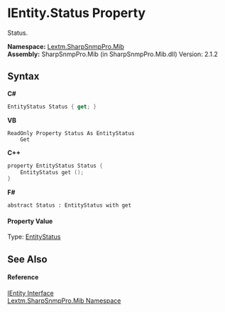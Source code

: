 # IEntity.Status Property 
 

Status.

**Namespace:**&nbsp;<a href="N_Lextm_SharpSnmpPro_Mib">Lextm.SharpSnmpPro.Mib</a><br />**Assembly:**&nbsp;SharpSnmpPro.Mib (in SharpSnmpPro.Mib.dll) Version: 2.1.2

## Syntax

**C#**<br />
``` C#
EntityStatus Status { get; }
```

**VB**<br />
``` VB
ReadOnly Property Status As EntityStatus
	Get
```

**C++**<br />
``` C++
property EntityStatus Status {
	EntityStatus get ();
}
```

**F#**<br />
``` F#
abstract Status : EntityStatus with get

```


#### Property Value
Type: <a href="T_Lextm_SharpSnmpPro_Mib_EntityStatus">EntityStatus</a>

## See Also


#### Reference
<a href="T_Lextm_SharpSnmpPro_Mib_IEntity">IEntity Interface</a><br /><a href="N_Lextm_SharpSnmpPro_Mib">Lextm.SharpSnmpPro.Mib Namespace</a><br />